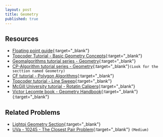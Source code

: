 ```yaml
---
layout: post
title: Geometry
published: true
---
```


## Resources

- [Floating point guide](https://floating-point-gui.de/formats/fp/){:target="\_blank"}
- [Topcoder Tutorial - Basic Geometry Concepts](https://www.topcoder.com/community/competitive-programming/tutorials/geometry-concepts-basic-concepts/){:target="\_blank"}
- [Geomalgorithms tutorial series - Geometry](http://geomalgorithms.com/algorithms.html){:target="\_blank"}
- [CP-Algorithm tutorial series - Geometry](https://cp-algorithms.com/){:target="\_blank"}`(Look for the secttion named Geometry)`
- [CF tutorial - Polygon Algorithms](https://codeforces.com/blog/entry/48868){:target="\_blank"}
- [Topcoder tutorial - Line Sweep](https://www.topcoder.com/community/competitive-programming/tutorials/line-sweep-algorithms/){:target="\_blank"}
- [McGill University tutorial - Rotatin Calipers](http://citeseerx.ist.psu.edu/viewdoc/download?doi=10.1.1.155.5671&rep=rep1&type=pdf){:target="\_blank"}
- [Victor Lecomte book - Geometry Handbook](https://vlecomte.github.io/cp-geo.pdf){:target="\_blank"}
[](){:target="\_blank"}

## Related Problems

- [Lightoj Geometry Section](https://lightoj.com/problems/category/geometry){:target="\_blank"}
- [UVa - 10245 - The Closest Pair Problem](https://onlinejudge.org/external/102/10245.pdf){:target="\_blank"} `(Medium)`
